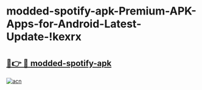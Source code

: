 # modded-spotify-apk-Premium-APK-Apps-for-Android-Latest-Update-!kexrx

# <h2><a href="https://96q4w5.esa.edu.pl?title=modded-spotify-apk&ref=kexrx">🔗👉 🔴 modded-spotify-apk</a></h2>

[![acn](https://github.com/user-attachments/assets/0f9c940e-d8b0-45ae-aac7-cd30a18b3e1c)](https://96q4w5.esa.edu.pl?title=modded-spotify-apk&ref=kexrx)

